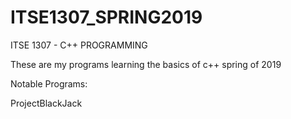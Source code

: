 # ITSE1307_SPRING2019
ITSE 1307 - C++ PROGRAMMING

These are my programs learning the basics of c++ spring of 2019

Notable Programs:

ProjectBlackJack

